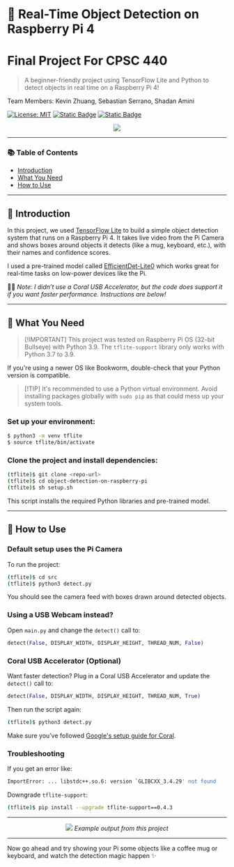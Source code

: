 # 🎯 Real-Time Object Detection on Raspberry Pi 4 
# Final Project For CPSC 440

> A beginner-friendly project using TensorFlow Lite and Python to detect objects in real time on a Raspberry Pi 4!

Team Members: Kevin Zhuang, Sebastian Serrano, Shadan Amini

[![License: MIT](https://img.shields.io/badge/License-MIT-yellow.svg)](https://opensource.org/licenses/MIT)
[![Static Badge](https://img.shields.io/badge/Raspberry_OS-Bullseye-brown)](https://www.raspberrypi.com/software/operating-systems/)
[![Static Badge](https://img.shields.io/badge/Python-3.9.2-blue)](https://www.python.org/downloads/release/python-392/)

<div align="center">
  <img src="https://github.com/CheesyFrappe/object-detection-on-raspberry-pi/assets/80858788/e56bea78-be0f-43f3-9e1e-aa2f4efd61f0"/>
</div>

---

### 📚 Table of Contents

* [Introduction](#🧠-introduction)
* [What You Need](#what-you-need)
* [How to Use](#how-to-use)

---

## 🧠 Introduction

In this project, we used [TensorFlow Lite](https://www.tensorflow.org/lite) to build a simple object detection system that runs on a Raspberry Pi 4. It takes live video from the Pi Camera and shows boxes around objects it detects (like a mug, keyboard, etc.), with their names and confidence scores.

I used a pre-trained model called [EfficientDet-Lite0](https://www.tensorflow.org/lite/models/modify/model_maker/object_detection) which works great for real-time tasks on low-power devices like the Pi.

🕵️‍♂️ *Note: I didn’t use a Coral USB Accelerator, but the code does support it if you want faster performance. Instructions are below!*

---

## 🚀 What You Need

> \[!IMPORTANT]
> This project was tested on Raspberry Pi OS (32-bit Bullseye) with Python 3.9. The `tflite-support` library only works with Python 3.7 to 3.9.

If you're using a newer OS like Bookworm, double-check that your Python version is compatible.

> \[!TIP]
> It's recommended to use a Python virtual environment. Avoid installing packages globally with `sudo pip` as that could mess up your system tools.

### Set up your environment:

```bash
$ python3 -m venv tflite
$ source tflite/bin/activate
```

### Clone the project and install dependencies:

```bash
(tflite)$ git clone <repo-url>
(tflite)$ cd object-detection-on-raspberry-pi
(tflite)$ sh setup.sh
```

This script installs the required Python libraries and pre-trained model.

---

## 🔧 How to Use

### Default setup uses the Pi Camera

To run the project:

```bash
(tflite)$ cd src
(tflite)$ python3 detect.py
```

You should see the camera feed with boxes drawn around detected objects.

### Using a USB Webcam instead?

Open `main.py` and change the `detect()` call to:

```python
detect(False, DISPLAY_WIDTH, DISPLAY_HEIGHT, THREAD_NUM, False)
```

### Coral USB Accelerator (Optional)

Want faster detection? Plug in a Coral USB Accelerator and update the `detect()` call to:

```python
detect(False, DISPLAY_WIDTH, DISPLAY_HEIGHT, THREAD_NUM, True)
```

Then run the script again:

```bash
(tflite)$ python3 detect.py
```

Make sure you’ve followed [Google's setup guide for Coral](https://coral.withgoogle.com/docs/accelerator/get-started/).

### Troubleshooting

If you get an error like:

```bash
ImportError: ... libstdc++.so.6: version `GLIBCXX_3.4.29' not found
```

Downgrade `tflite-support`:

```bash
(tflite)$ pip install --upgrade tflite-support==0.4.3
```

---

<div align="center">
  <img src="https://github.com/CheesyFrappe/object-detection-on-raspberry-pi/assets/80858788/7278d35e-cce8-45b7-aab0-5c840ccd3dc0"/>
  <i>Example output from this project</i>
</div>

---

Now go ahead and try showing your Pi some objects like a coffee mug or keyboard, and watch the detection magic happen ✨